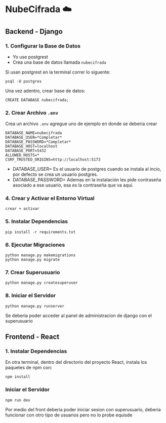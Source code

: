 # NubeCifrada ☁️

## Backend - Django

### 1. Configurar la Base de Datos
- Yo use postgrest
- Crea una base de datos llamada `nubecifrada`

Si usan postgrest en la terminal correr lo siguente:
```
psql -U postgres
```
Una vez adentro, crear base de datos:

```
CREATE DATABASE nubecifrada;
```


### 2. Crear Archivo `.env`
Crea un archivo `.env` agregue uno de ejemplo en donde se deberia crear

```env
DATABASE_NAME=nubecifrada
DATABASE_USER=*Completar*
DATABASE_PASSWORD=*Completar*
DATABASE_HOST=localhost
DATABASE_PORT=5432
ALLOWED_HOSTS=*
CSRF_TRUSTED_ORIGINS=http://localhost:5173

```

- DATABASE_USER= Es el usuario de postgres cuando se instala al incio, por defecto se crea un usuario postgres.
- DATABASE_PASSWORD= Ademas en la instalación les pide contraseña asociado a ese usuario, esa es la contraseña que va aqui.

### 4. Crear y Activar el Entorno Virtual
```
crear + activar
```

### 5. Instalar Dependencias

```
pip install -r requirements.txt
```

### 6. Ejecutar Migraciones

```
python manage.py makemigrations
python manage.py migrate
```

### 7. Crear Superusuario

```
python manage.py createsuperuser
```

### 8. Iniciar el Servidor

```
python manage.py runserver
```
Se deberia poder acceder al panel de administracion de django con el superusuario

## Frontend - React

### 1. Instalar Dependencias
En otra terminal, dentro del directorio del proyecto React, instala los paquetes de npm con:
```
npm install
```


###  Iniciar el Servidor

```
npm run dev
```


Por medio del front deberia poder iniciar sesion con superusuario, deberia funcionar con otro tipo de usuarios pero no lo probe equisde
